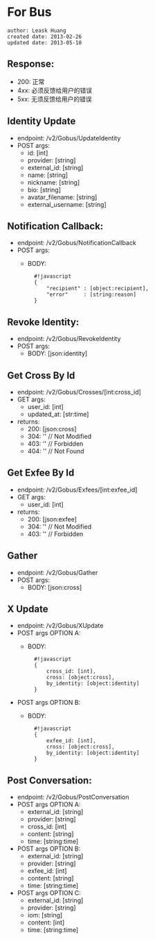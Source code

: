 # For Bus
    author: Leask Huang
    created date: 2013-02-26
    updated date: 2013-05-10


## Response:
* 200: 正常
* 4xx: 必须反馈给用户的错误
* 5xx: 无须反馈给用户的错误


## Identity Update
* endpoint: /v2/Gobus/UpdateIdentity
* POST args:
    - id: [int]
    - provider: [string]
    - external_id: [string]
    - name: [string]
    - nickname: [string]
    - bio: [string]
    - avatar_filename: [string]
    - external_username: [string]


## Notification Callback:
* endpoint: /v2/Gobus/NotificationCallback
* POST args:
    - BODY:

            #!javascript
            {
                "recipient" : [object:recipient],
                "error"     : [string:reason]
            }


## Revoke Identity:
* endpoint: /v2/Gobus/RevokeIdentity
* POST args:
    - BODY: [json:identity]


## Get Cross By Id
* endpoint: /v2/Gobus/Crosses/[int:cross_id]
* GET args:
    - user_id: [int]
    - updated_at: [str:time]
* returns:
    - 200: [json:cross]
    - 304: '' // Not Modified
    - 403: '' // Forbidden
    - 404: '' // Not Found


## Get Exfee By Id
* endpoint: /v2/Gobus/Exfees/[int:exfee_id]
* GET args:
    - user_id: [int]
* returns:
    - 200: [json:exfee]
    - 304: '' // Not Modified
    - 403: '' // Forbidden


## Gather
* endpoint: /v2/Gobus/Gather
* POST args:
    - BODY: [json:cross]


## X Update
* endpoint: /v2/Gobus/XUpdate
* POST args OPTION A:
    - BODY:

            #!javascript
            {
                cross_id: [int],
                cross: [object:cross],
                by_identity: [object:identity]
            }

* POST args OPTION B:
    - BODY:

            #!javascript
            {
                exfee_id: [int],
                cross: [object:cross],
                by_identity: [object:identity]
            }


## Post Conversation:
* endpoint: /v2/Gobus/PostConversation
* POST args OPTION A:
    - external_id: [string]
    - provider: [string]
    - cross_id: [int]
    - content: [string]
    - time: [string:time]
* POST args OPTION B:
    - external_id: [string]
    - provider: [string]
    - exfee_id: [int]
    - content: [string]
    - time: [string:time]
* POST args OPTION C:
    - external_id: [string]
    - provider: [string]
    - iom: [string]
    - content: [int]
    - time: [string:time]
